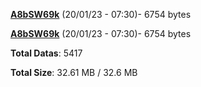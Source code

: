 [**A8bSW69k**](/data/A8bSW69k.txt) (20/01/23 - 07:30)- 6754 bytes

[**A8bSW69k**](/data/A8bSW69k.txt) (20/01/23 - 07:30)- 6754 bytes

**Total Datas**: 5417

**Total Size**: 32.61 MB / 32.6 MB